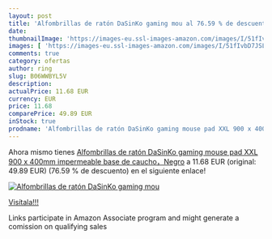 ```yaml
---
layout: post
title: 'Alfombrillas de ratón DaSinKo gaming mou al 76.59 % de descuento'
date: 
thumbnailImage: 'https://images-eu.ssl-images-amazon.com/images/I/51fIvbD7JSL._SL200_.jpg'
images: [ 'https://images-eu.ssl-images-amazon.com/images/I/51fIvbD7JSL._SL200_.jpg' ]
comments: true
category: ofertas
author: ring
slug: B06WWBYL5V
description:
actualPrice: 11.68 EUR
currency: EUR
price: 11.68
comparePrice: 49.89 EUR
inStock: true
prodname: 'Alfombrillas de ratón DaSinKo gaming mouse pad XXL 900 x 400mm  impermeable base de caucho，Negro'
---
```


Ahora mismo tienes [Alfombrillas de ratón DaSinKo gaming mouse pad XXL 900 x 400mm  impermeable base de caucho，Negro](https://www.amazon.es/dp/B06WWBYL5V/?tag=tolees-21) a 11.68 EUR (original: 49.89 EUR) (76.59 %  de descuento) en el siguiente enlace!

[![Alfombrillas de ratón DaSinKo gaming mou](https://images-eu.ssl-images-amazon.com/images/I/51fIvbD7JSL._SL200_.jpg)](https://www.amazon.es/dp/B06WWBYL5V/?tag=tolees-21)

[Visítala!!!](https://www.amazon.es/dp/B06WWBYL5V/?tag=tolees-21)

Links participate in Amazon Associate program and might generate a comission on qualifying sales
